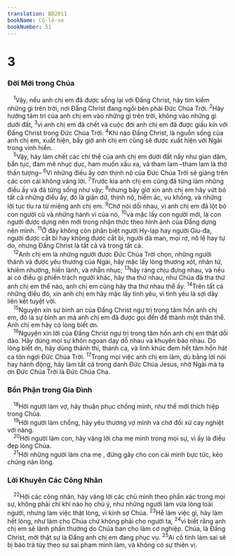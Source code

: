 ```yaml
---
translation: BD2011
bookName: Cô-lô-se 
bookNumber: 51
---
```


<div class="title"><h1>3</h1><h3>Ðời Mới trong Chúa</h3></div>
<span class="verse co_3_1"> <sup>1</sup>Vậy, nếu anh chị em đã được sống lại với Ðấng Christ, hãy tìm kiếm những gì trên trời, nơi Ðấng Christ đang ngồi bên phải Ðức Chúa Trời. </span>
<span class="verse co_3_2"><sup>2</sup>Hãy hướng tâm trí của anh chị em vào những gì trên trời, không vào những gì dưới đất, </span>
<span class="verse co_3_3"><sup>3</sup>vì anh chị em đã chết và cuộc đời anh chị em đã được giấu kín với Ðấng Christ trong Ðức Chúa Trời. </span>
<span class="verse co_3_4"><sup>4</sup>Khi nào Ðấng Christ, là nguồn sống của anh chị em, xuất hiện, bấy giờ anh chị em cũng sẽ được xuất hiện với Ngài trong vinh hiển.<br/></span>
<span class="verse co_3_5"> <sup>5</sup>Vậy, hãy làm chết các chi thể của anh chị em dưới đất nầy như gian dâm, bẩn tục, đam mê nhục dục, ham muốn xấu xa, và tham lam –tham lam là thờ thần tượng– </span>
<span class="verse co_3_6"><sup>6</sup>Vì những điều ấy cơn thịnh nộ của Ðức Chúa Trời sẽ giáng trên các con cái không vâng lời. </span>
<span class="verse co_3_7"><sup>7</sup>Trước kia anh chị em cũng đã từng làm những điều ấy và đã từng sống như vậy; </span>
<span class="verse co_3_8"><sup>8</sup>nhưng bây giờ xin anh chị em hãy vứt bỏ tất cả những điều ấy, đó là giận dữ, thịnh nộ, hiểm ác, vu khống, và những lời tục tĩu ra từ miệng anh chị em. </span>
<span class="verse co_3_9"><sup>9</sup>Chớ nói dối nhau, vì anh chị em đã lột bỏ con người cũ và những hành vi của nó, </span>
<span class="verse co_3_10"><sup>10</sup>và mặc lấy con người mới, là con người được dựng nên mới trong nhận thức theo hình ảnh của Ðấng dựng nên mình. </span>
<span class="verse co_3_11"><sup>11</sup>Ở đây không còn phân biệt người Hy-lạp hay người Giu-đa, người được cắt bì hay không được cắt bì, người dã man, mọi rợ, nô lệ hay tự do, nhưng Ðấng Christ là tất cả và trong tất cả.<br/></span>
<span class="verse co_3_12"> <sup>12</sup>Anh chị em là những người được Ðức Chúa Trời chọn, những người thánh và được yêu thương của Ngài, hãy mặc lấy lòng thương xót, nhân từ, khiêm nhường, hiền lành, và nhẫn nhục; </span>
<span class="verse co_3_13"><sup>13</sup>hãy ráng chịu đựng nhau, và nếu ai có điều gì phiền trách người khác, hãy tha thứ nhau, như Chúa đã tha thứ anh chị em thể nào, anh chị em cũng hãy tha thứ nhau thể ấy. </span>
<span class="verse co_3_14"><sup>14</sup>Trên tất cả những điều đó, xin anh chị em hãy mặc lấy tình yêu, vì tình yêu là sợi dây liên kết tuyệt vời.<br/></span>
<span class="verse co_3_15"> <sup>15</sup>Nguyện xin sự bình an của Ðấng Christ ngự trị trong tâm hồn anh chị em, đó là sự bình an mà anh chị em đã được gọi đến để thành một thân thể. Anh chị em hãy có lòng biết ơn.<br/></span>
<span class="verse co_3_16"> <sup>16</sup>Nguyện xin lời của Ðấng Christ ngự trị trong tâm hồn anh chị em thật dồi dào. Hãy dùng mọi sự khôn ngoan dạy dỗ nhau và khuyên bảo nhau. Do lòng biết ơn, hãy dùng thánh thi, thánh ca, và linh khúc đem hết tâm hồn hát ca tôn ngợi Ðức Chúa Trời. </span>
<span class="verse co_3_17"><sup>17</sup>Trong mọi việc anh chị em làm, dù bằng lời nói hay hành động, hãy làm tất cả trong danh Ðức Chúa Jesus, nhờ Ngài mà tạ ơn Ðức Chúa Trời là Ðức Chúa Cha.<br/></span>
<div class="title"><h3>Bổn Phận trong Gia Ðình</h3></div>
<span class="verse co_3_18"> <sup>18</sup>Hỡi người làm vợ, hãy thuận phục chồng mình, như thế mới thích hiệp trong Chúa.<br/></span>
<span class="verse co_3_19"> <sup>19</sup>Hỡi người làm chồng, hãy yêu thương vợ mình và chớ đối xử cay nghiệt với nàng.<br/></span>
<span class="verse co_3_20"> <sup>20</sup>Hỡi người làm con, hãy vâng lời cha mẹ mình trong mọi sự, vì ấy là điều đẹp lòng Chúa.<br/></span>
<span class="verse co_3_21"> <sup>21</sup>Hỡi những người làm cha mẹ , đừng gây cho con cái mình bực tức, kẻo chúng nản lòng.<br/></span>
<div class="title"><h3>Lời Khuyên Các Công Nhân</h3></div>
<span class="verse co_3_22"> <sup>22</sup>Hỡi các công nhân, hãy vâng lời các chủ mình theo phần xác trong mọi sự, không phải chỉ khi nào họ chú ý, như những người làm vừa lòng loài người, nhưng làm việc thật lòng, vì kính sợ Chúa. </span>
<span class="verse co_3_23"><sup>23</sup>Hễ làm việc gì, hãy làm hết lòng, như làm cho Chúa chứ không phải cho người ta, </span>
<span class="verse co_3_24"><sup>24</sup>vì biết rằng anh chị em sẽ lãnh phần thưởng do Chúa ban cho làm cơ nghiệp. Chúa, là Ðấng Christ, mới thật sự là Ðấng anh chị em đang phục vụ. </span>
<span class="verse co_3_25"><sup>25</sup>Ai cố tình làm sai sẽ bị báo trả tùy theo sự sai phạm mình làm, và không có sự thiên vị.<br/></span>
